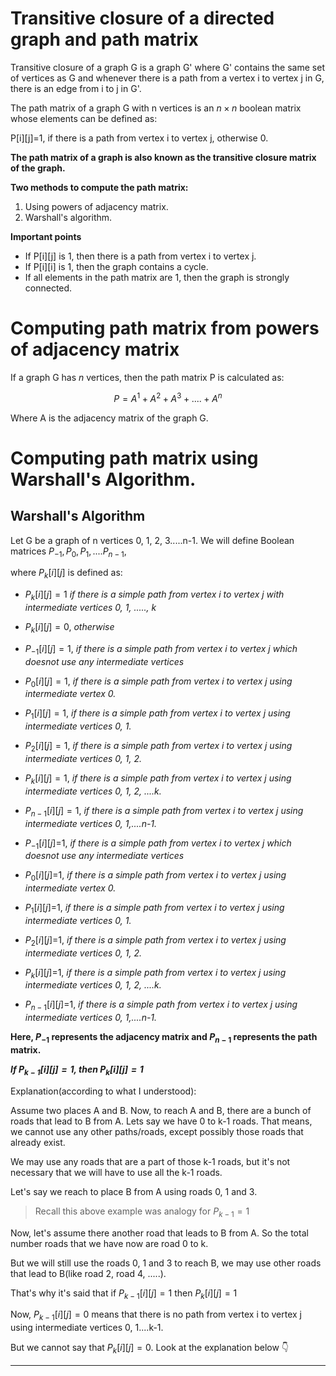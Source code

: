 # Transitive closure of a directed graph and path matrix

Transitive closure of a graph G is a graph G' where G' contains the same set of vertices as G and whenever there is a path from a vertex i to vertex j in G, there is an edge from i to j in G'.

The path matrix of a graph G with n vertices is an $n\times n$ boolean matrix whose elements can be defined as:

P[i][j]=1, if there is a path from vertex i to vertex j, otherwise 0.

**The path matrix of a graph is also known as the transitive closure matrix of the graph.**

**Two methods to compute the path matrix:**

1. Using powers of adjacency matrix.
2. Warshall's algorithm.

**Important points**
- If P[i][j] is 1, then there is a path from vertex i to vertex j.
- If P[i][i] is 1, then the graph contains a cycle.
- If all elements in the path matrix are 1, then the graph is strongly connected.


# Computing path matrix from powers of adjacency matrix

If a graph G has $n$ vertices, then the path matrix P is calculated as:

$$P=A^1 + A^2 + A^3 + ....+ A^n$$

Where A is the adjacency matrix of the graph G.

# Computing path matrix using Warshall's Algorithm.

## Warshall's Algorithm

Let G be a graph of n vertices 0, 1, 2, 3.....n-1. We will define Boolean matrices $P_{-1}, P_0, P_1, ....P_{n-1}$,

where $P_k[i][j]$ is defined as:

- $P_k[i][j]=1$ _if there is a simple path from vertex i to vertex j with intermediate vertices 0, 1, ....., k_
- $P_k[i][j]=0$, _otherwise_


- $P_{-1}[i][j]=1$, _if there is a simple path from vertex i to vertex j which doesnot use any intermediate vertices_
- $P_0[i][j]=1$, _if there is a simple path from vertex i to vertex j using intermediate vertex 0._
- $P_1[i][j]=1$, _if there is a simple path from vertex i to vertex j using intermediate vertices 0, 1._
- $P_2[i][j]=1$, _if there is a simple path from vertex i to vertex j using intermediate vertices 0, 1, 2._
- $P_k[i][j]=1$, _if there is a simple path from vertex i to vertex j using intermediate vertices 0, 1, 2, ....k._
- $P_{n-1}[i][j]=1$, _if there is a simple path from vertex i to vertex j using intermediate vertices 0, 1,....n-1._
- $P_{-1}[i][j]$=1, _if there is a simple path from vertex i to vertex j which doesnot use any intermediate vertices_
- $P_0[i][j]$=1, _if there is a simple path from vertex i to vertex j using intermediate vertex 0._
- $P_1[i][j]$=1, _if there is a simple path from vertex i to vertex j using intermediate vertices 0, 1._
- $P_2[i][j]$=1, _if there is a simple path from vertex i to vertex j using intermediate vertices 0, 1, 2._
- $P_k[i][j]$=1, _if there is a simple path from vertex i to vertex j using intermediate vertices 0, 1, 2, ....k._
- $P_{n-1}[i][j]$=1, _if there is a simple path from vertex i to vertex j using intermediate vertices 0, 1,....n-1._


**Here, $P_{-1}$ represents the adjacency matrix and $P_{n-1}$ represents the path matrix.**


**_If $P_{k-1}[i][j]=1$, then $P_k[i][j]=1$_**

Explanation(according to what I understood):

Assume two places A and B. Now, to reach A and B, there are a bunch of roads that lead to B from A. Lets say we have 0 to k-1 roads.
That means, we cannot use any other paths/roads, except possibly those roads that already exist.

We may use any roads that are a part of those k-1 roads, but it's not necessary that we will have to use all the k-1 roads.

Let's say we reach to place B from A using roads 0, 1 and 3.

> Recall this above example was analogy for $P_{k-1}=1$

Now, let's assume there another road that leads to B from A. So the total number roads that we have now are road 0 to k.

But we will still use the roads 0, 1 and 3 to reach B, we may use other roads that lead to B(like road 2, road 4, .....).

That's why it's said that if $P_{k-1}[i][j]=1$ then $P_k[i][j]=1$


Now, $P_{k-1}[i][j]=0$ means that there is no path from vertex i to vertex j using intermediate vertices 0, 1....k-1.

But we cannot say that $P_k[i][j]=0$. Look at the explanation below :point_down:

---
